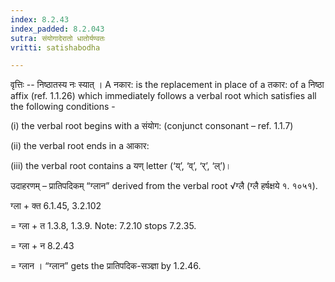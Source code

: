 ```yaml
---
index: 8.2.43
index_padded: 8.2.043
sutra: संयोगादेरातो धातोर्यण्वतः
vritti: satishabodha

---
```

वृत्तिः -- निष्ठातस्य नः स्यात् । A नकार: is the replacement in place of a तकार: of a निष्ठा affix (ref. 1.1.26) which immediately follows a verbal root which satisfies all the following conditions -

(i) the verbal root begins with a संयोग: (conjunct consonant – ref. 1.1.7)

(ii) the verbal root ends in a आकार:

(iii) the verbal root contains a यण् letter (‘य्’, ‘व्’, ‘र्’, ‘ल्’)।


उदाहरणम् – प्रातिपदिकम् “ग्लान” derived from the verbal root √ग्लै (ग्लै हर्षक्षये १. १०५१).


ग्ला + क्त 6.1.45, 3.2.102

= ग्ला + त 1.3.8, 1.3.9. Note: 7.2.10 stops 7.2.35.

= ग्ला + न 8.2.43

= ग्लान । “ग्लान” gets the प्रातिपदिक-सञ्ज्ञा by 1.2.46.